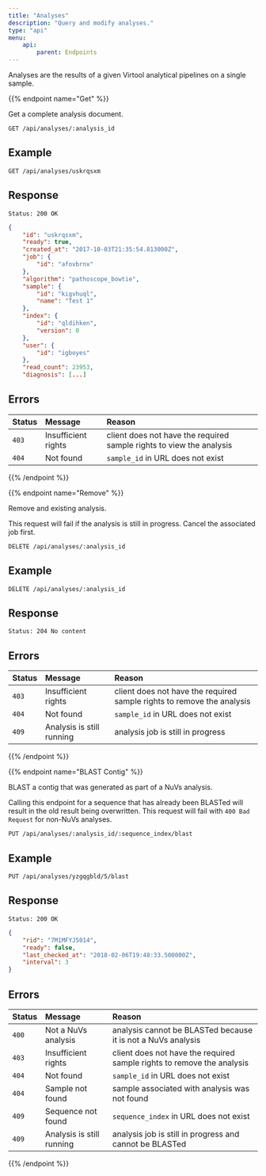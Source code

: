 ```yaml
---
title: "Analyses"
description: "Query and modify analyses."
type: "api"
menu:
    api:
        parent: Endpoints
---
```


Analyses are the results of a given Virtool analytical pipelines on a single sample.

{{% endpoint name="Get" %}}

Get a complete analysis document.

```
GET /api/analyses/:analysis_id
```

## Example

```
GET /api/analyses/uskrqsxm
```

## Response

```
Status: 200 OK
```

```json
{
    "id": "uskrqsxm",
    "ready": true,
    "created_at": "2017-10-03T21:35:54.813000Z",
    "job": {
        "id": "afovbrnx"
    },
    "algorithm": "pathoscope_bowtie",
    "sample": {
        "id": "kigvhuql",
        "name": "Test 1"
    },
    "index": {
        "id": "qldihken",
        "version": 0
    },
    "user": {
        "id": "igboyes"
    },
    "read_count": 23953,
    "diagnosis": [...]
```

## Errors

| Status | Message             | Reason                                                                           |
| :----- | :------------------ | :------------------------------------------------------------------------------- |
| `403`  | Insufficient rights | client does not have the required sample rights to view the analysis             |
| `404`  | Not found           | `sample_id` in URL does not exist                                                |

{{% /endpoint %}}


{{% endpoint name="Remove" %}}

Remove and existing analysis.

This request will fail if the analysis is still in progress. Cancel the associated job first.

```
DELETE /api/analyses/:analysis_id
```

## Example

```
DELETE /api/analyses/:analysis_id
```

## Response

```
Status: 204 No content
```

## Errors

| Status | Message                   | Reason                                                                           |
| :----- | :------------------------ | :------------------------------------------------------------------------------- |
| `403`  | Insufficient rights       | client does not have the required sample rights to remove the analysis           |
| `404`  | Not found                 | `sample_id` in URL does not exist                                                |
| `409`  | Analysis is still running | analysis job is still in progress                                                |

{{% /endpoint %}}


{{% endpoint name="BLAST Contig" %}}

BLAST a contig that was generated as part of a NuVs analysis.

Calling this endpoint for a sequence that has already been BLASTed will result in the old result being overwritten. This request will fail with ``400 Bad Request`` for non-NuVs analyses.

```
PUT /api/analyses/:analysis_id/:sequence_index/blast
```

## Example

```
PUT /api/analyses/yzgqgbld/5/blast
```

## Response

```
Status: 200 OK
```

```json
{
	"rid": "7M1MFYJ5014",
	"ready": false,
	"last_checked_at": "2018-02-06T19:48:33.500000Z",
	"interval": 3
}
```

## Errors

| Status | Message                   | Reason                                                                           |
| :----- | :------------------------ | :------------------------------------------------------------------------------- |
| `400`  | Not a NuVs analysis       | analysis cannot be BLASTed because it is not a NuVs analysis                     |
| `403`  | Insufficient rights       | client does not have the required sample rights to remove the analysis           |
| `404`  | Not found                 | `sample_id` in URL does not exist                                                |
| `404`  | Sample not found          | sample associated with analysis was not found                                    |
| `409`  | Sequence not found        | `sequence_index` in URL does not exist                                           |
| `409`  | Analysis is still running | analysis job is still in progress and cannot be BLASTed                          |

{{% /endpoint %}}
